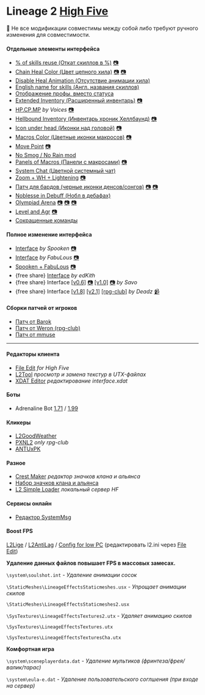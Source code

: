 # Lineage 2 [High Five](https://mega.nz/file/AKYhDS5A#risU0fl1KeD6JvE3mzpthxBrxxo3bBghT5zZUdIvNIw)

:loudspeaker: Не все модификации совместимы между собой либо требуют ручного изменения для совместимости.

#### Отдельные элементы интерфейса

- [% of skills reuse (Откат скиллов в %)](https://mega.nz/file/EHYxACbD#reMksRRyZVgqKrJwI5AAVe8AUYBzOuAxYE9EmPj-RzM) [:camera:](<https://sun9-8.userapi.com/c205824/v205824102/cd1cf/v3WL5FVmC6Q.jpg>) 
- [Chain Heal Color (Цвет цепного хила)](https://mega.nz/file/gDRzjYYQ#6unqaBx6Ljx7R2FLyfhaAPnKEXCtlUBfZqetEEDoAX4) [:camera:](<https://sun9-40.userapi.com/c857036/v857036102/dcb57/irUx7c4AlGY.jpg>) [:camera:](<https://sun9-2.userapi.com/c858236/v858236102/1c47a7/keBJ7g_e-tU.jpg>) 
- [Disable Heal Animation (Отсутствие анимации хила)](https://mega.nz/file/sDQVRIbK#KTnjWe6Xq6nG4NLDcYKMhqJ8DfTZdcpwRMPQqjNeUHw)
- [English name for skills (Англ. названия скиллов)](https://mega.nz/file/BGgBGBhR#wSqm5-d65dAOE2XvLttsnZRveFv92XAqBp_sIyQ59Yw)
- [Отображение профы, вместо статуса](https://mega.nz/file/tKpnDJIR#Z8NleSVWCOcl_KoMT58TETFR6nKUGo8zbgmbotAw_1M)
- [Extended Inventory (Расширенный инвентарь)](https://mega.nz/file/MKhDgB5a#yCCvAudGEbzeJIXeCWTAMyivj1fbAIRgLoTXYViK97Q) [:camera:](<https://sun9-44.userapi.com/c857332/v857332102/cc383/kBM49Nmvt2M.jpg>) 
- [HP.CP.MP](https://mega.nz/file/8Xgx2BaD#qZEKU1E6ipn2I8P09FJRvZPriYb32PWIpHeCoLQz2q4) *by Voices* [:camera:](<https://sun9-71.userapi.com/c857332/v857332102/cc3b2/qCTEfHMI-xk.jpg>) 
- [Hellbound Inventory (Инвентарь хроник Хеллбаунд)](https://mega.nz/file/xPp3gZ6a#lR0NPQnAysFILibekQG8QAebgchW8IAwQs4GfDRszoU) [:camera:](<https://sun9-36.userapi.com/c857332/v857332102/cc3a8/PFjXAn9caBo.jpg>) 
- [Icon under head (Иконки над головой)](https://mega.nz/file/FOoT0ZDJ#bv1_u6pDf2-YVg9QMoKwK22Oo94HQ2_FCWHJAvUpDM8) [:camera:](<https://sun9-4.userapi.com/c857332/v857332102/cc3cb/VZCA5TcfxXA.jpg>) 
- [Macros Color (Цветные иконки макросов)](https://mega.nz/file/YapD3BBK#p6hYT4NkUY-uQSX20oX3U7CAjZZQdG9KX2DnMrfivao) [:camera:](<https://sun9-23.userapi.com/c857332/v857332102/cc3db/QC7j87Ec034.jpg>) 
- [Move Point](https://mega.nz/file/BPhzgZqY#VzattEqlBsP55jZtLojeJHEImbHpyymE571z0zXU78c) [:camera:](<https://sun9-50.userapi.com/c857332/v857332102/cc3eb/rXsP-tr8fys.jpg>) 
- [No Smog / No Rain mod](https://mega.nz/file/lb5h3LoL#vZiLj9Xv5X_tx3Oz6_NNGUZm3XVskVLO26pBH-SxS98)
- [Panels of Macros (Панели с макросами)](https://mega.nz/file/EChT0JID#CBvX29ESCFVlNOGUidV18kcnxLLUfcTWwbe2Uhh2BJc) [:camera:](<https://sun9-16.userapi.com/c857332/v857332102/cc474/ckkhDMz0zc4.jpg>) 
- [System Chat (Цветной системный чат)](https://mega.nz/file/pGxRhLST#hi99M1pFPcX86GA2tJdMZmIA5iQQ0gyErueOyihkrtE)
- [Zoom + WH + Lightening](https://mega.nz/file/pL5Bjb6A#CDII3puc1OTs3D2MNjpWTGaTTK1g8ivFwFCbBknOlP4) [:camera:](<https://sun9-11.userapi.com/c857332/v857332102/cc499/QxT7yIsEMSc.jpg>) 
- [Патч для бардов (черные иконки денсов/сонгов)](https://mega.nz/file/dXxR0DQS#tT-KK4ZUAqJu9XgYvvHZ-bMKaQhbGSRo1HbuBTjotWE) [:camera:](<https://sun9-70.userapi.com/c857332/v857332102/cc4a0/AwX2QLFp6jI.jpg>)  [:camera:](<https://sun9-36.userapi.com/c857332/v857332102/cc4a7/v-yG-9GE9YU.jpg>) 
- [Noblesse in Debuff (Нобл в дебафах)](https://mega.nz/file/ATxhUbDQ#OYJWW8hz3E9hwCOGak9IPH5idvBldrtSQhXZLuyus0Y)
- [Olympiad Arena](https://mega.nz/file/FO4nTbbb#DpM6UTA3jWkBoTfXjrezx7Sn4pP8vrAIssxpeiX31jY) [:camera:](<https://sun9-8.userapi.com/c857332/v857332102/cc459/bszFmJCjRSw.jpg>) [:camera:](<https://sun9-57.userapi.com/c857332/v857332102/cc463/f6Jo-5xQ9WM.jpg>) [:camera:](<https://sun9-53.userapi.com/c857332/v857332102/cc46d/BdxYJPyy21U.jpg>) 
- [Level and Agr](https://mega.nz/file/YTg1BL4S#WGb1xsBLyaAGVltdVCVT9ct6XnURacglUFbnzxmpB0g) [:camera:](<https://sun9-72.userapi.com/c857332/v857332102/cc435/mE53_KLLJXQ.jpg>) 
- [Сокращенные команды](https://mega.nz/file/wHhj2RoJ#XR-UXi7atfTcLC8w1DaiHhw8NOxUSaCSmJVPLP_XZdE)

#### Полное изменение интерфейса

- [Interface](https://mega.nz/file/xL4DVZAB#yAq4ub7K2JZVp1kmBweDbfSlvwo8eZ1fU5D4D24tt98) *by Spooken* [:camera:](<https://sun9-41.userapi.com/c853520/v853520873/2127db/UIEv6Mss79Q.jpg>) 
- [Interface](https://mega.nz/file/MGojBRCD#HuaIEQnI9eYRdeaozWn7GxqH4RmGzB1JQRWrVr9YW2o) *by FabuLous* [:camera:](<https://sun9-50.userapi.com/c858224/v858224102/1c14a7/pVDOL4e6r2c.jpg>) 
- [Spooken + FabuLous](https://mega.nz/file/VepByTKJ#Q1n9uo7BhJyQ2WMUvIAvcZweHWWENuR1XTyjeyLEXVk) [:camera:](<https://sun9-26.userapi.com/c857216/v857216873/1466ef/n9MBrQJEX_k.jpg>)
- {free share} [Interface](https://mega.nz/file/4KpFFZYD#9nA2rZ_WHcfDSy1sO_VAQPIAktTB_5vtu_Dl82XN6Xo) *by edKith*
- {free share} Interface [[v0.6]](https://mega.nz/file/8ax30TYB#HUBO4ubgTqgLxXsr4xHWJxe3afCN3CX2X_xvU1kiLAU) [:camera:](<https://sun9-55.userapi.com/c857320/v857320489/13f464/Li2csxxvyoY.jpg>) [[v1.0]](https://mega.nz/file/oPgRXByY#yrEyYEy4PxtiRIgxEv0G8KUpG7tYj51PYfKxJkmXhL0) [:camera:](<https://sun9-64.userapi.com/c206816/v206816489/ca828/O2pVYDZCous.jpg>) *by Savo*
- {free share} Interface [[v1.8]](https://mega.nz/file/5bYm2SAL#u5B9pT6gyZtQAMUxGpmdKnJbKFqgv4vdz4l5L7uF3ZE) [[v2.1]](https://mega.nz/file/dSRWSYaT#-uzbAR9kEi-VTcpAoin_0PUYJMZS1zv6YteXI0ojO-U) [[rpg-club]](https://mega.nz/file/4HIg3YAb#PWvgyY_yymv8skCfeys5N78gtZnmEteyqW0ZSed-v0E) *by Deadz* [:video_camera:](https://youtu.be/sFR_7wm5P30)

#### Сборки патчей от игроков

- [Патч от Barok](https://mega.nz/file/wGAmkYKI#D3EI6MaOVbWEzNl9aX25FyNtkrExfqIkdLGKRtKeDNU)
- [Патч от Weron (rpg-club)](https://mega.nz/file/5TY0BSZL#HQseWM9U4HXmPXXaQTR7sJkBQJWHbldsGqVljVQ0A0Q)
- [Патч от mmuse](https://mega.nz/file/8PYkACDI#GE16Va1tJjFUdW_2U4QYQI1xhvS0zF-leyRnNIhLkLg)

------

#### Редакторы клиента

- [File Edit](https://mega.nz/file/YORyhIBI#cX5rfkJ-3r2jqwr-JeiuF45cdE_kVxQf518u6x9Tjf8) *for High Five*
- [L2Tool](https://mega.nz/file/wSYBzKqB#tlZjA26OPKoncioMxWBv2lLCg6_t5tygSNubN5RBIKQ) *просмотр и замена текстур в UTX-файлах*
- [XDAT Editor](https://mega.nz/file/MWIjXa5R#EesBV54PQ3RUOemj6fS2n8-mANLCYiSw2hp0lDMGGRU) *редактирование interface.xdat*

#### Боты

- Adrenaline Bot [1.71](https://mega.nz/file/wPQRWKDI#TIlhq6n1OBMJeekw_r67jNgPHpi5BSfu_bCQFIq07Gc) / [1.99](https://mega.nz/file/9XAQWSQT#CN3my4-ubEE3Bi9rjDHEJp8DdewehttEf6uZAVE4P3E) 

#### Кликеры

- [L2GoodWeather](https://mega.nz/file/JfR0Aa4A#N9-IC_yLn8it0RGqm7CNsiqFY2ngPmyNCQO-7Q3zhb4) 
- [PXNL2](https://mega.nz/file/5SAwSIrb#9fVtRN9LZOPH71l8laJUAcnQ-k3wTLcr_ew6Wcz_4Qo) *only rpg-club*
- [ANTUxPK](https://mega.nz/file/wCRwGIaT#fRpCV-4Nmiq7lDhj4Dc2Fw5jv5Ml4lO2lr53iSl4F-w)

#### Разное

- [Crest Maker](https://mega.nz/file/cLBwVSqR#vX_OGmjKWy0PynzVJtmkTnK2R-YkpJmtAPb_vvs-J8g) *редактор значков клана и альянса*
- [Набор значков клана и альянса](https://mega.nz/file/obBzAACI#5-ppwi5aV1XEQJcQt3dww__07DsGlT3KU7EgAn6k3KU)
- [L2 Simple Loader](https://mega.nz/file/AWJgEaiQ#YZMpB6OJv9ZHLyQ5V-kyQL146gdEM0HDTnxQD4wx4Qc) *локальный сервер HF*

#### Сервисы онлайн

- [Редактор SystemMsg](https://l2.zhumarin.ru/)

#### Boost FPS

[L2Lige](https://mega.nz/file/wOQQVIjZ#UO5dtBIUZmwY8DQHYjKGtVoRkz_bsi0tqdv8lXS0nFA) / [L2AntiLag](https://mega.nz/file/wOQQVIjZ#UO5dtBIUZmwY8DQHYjKGtVoRkz_bsi0tqdv8lXS0nFA) / [Config for low PC](https://mega.nz/file/dbQlEKCZ#11Km21SubqK1cd1XGVyObQBDIvZWg87N0Auc4PCsZtg) (редактировать l2.ini через [File Edit](https://mega.nz/file/YORyhIBI#cX5rfkJ-3r2jqwr-JeiuF45cdE_kVxQf518u6x9Tjf8))

**Удаление данных файлов повышает FPS в массовых замесах.**

`\system\soulshot.int` - *Удаление анимации сосок*

`\StaticMeshes\LineageEffectsStaticmeshes.usx` - *Упрощает анимации скилов* 

`\StaticMeshes\LineageEffectsStaticmeshes2.usx`

`\SysTextures\LineageEffectsTextures2.utx` - *Удаляет анимацию скилов* 

`\SysTextures\LineageEffectsTextures.utx` 

`\SysTextures\LineageEffectsTexturesСha.utx`

**Комфортная игра**

`\system\sceneplayerdata.dat` - *Удаление мультиков (фринтеза/фрея/валик/тарас)*

`\system\eula-e.dat` - *Удаление пользовательского соглшения (при входе на сервер)* 